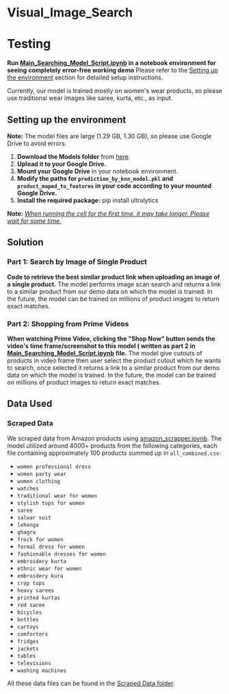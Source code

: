﻿# Visual_Image_Search
# Testing

**Run [Main_Searching_Model_Script.ipynb](https://github.com/Gaurav05082002/Visual_Image_Search/blob/main/Main_Searching_Model_Script.ipynb) in a notebook environment for seeing completely error-free working demo** Please refer to the [Setting up the environment](https://github.com/Gaurav05082002/Visual_Image_Search?tab=readme-ov-file#setting-up-the-environment) section for detailed setup instructions. 

Currently, our model is trained mostly on women's wear products, so please use traditional wear images like saree, kurta, etc., as input.

## Setting up the environment

**Note:** The model files are large (1.29 GB, 1.30 GB), so please use Google Drive to avoid errors.

1. **Download the Models folder** from [here](https://drive.google.com/drive/folders/1g6j2FTR5WTeDH0iOEcK8AITHLs2nEsGd?usp=drive_link).
2. **Upload it to your Google Drive.**
3. **Mount your Google Drive** in your notebook environment.
4. **Modify the paths for `prediction_by_knn_model.pkl` and `product_maped_to_features` in your code according to your mounted Google Drive.**
5. **Install the required package:**
   pip install ultralytics

**Note:** <u>_When running the cell for the first time, it may take longer. Please wait for some time._</u>

## Solution

### Part 1: Search by Image of Single Product

**Code to retrieve the best similar product link when uploading an image of a single product.** The model performs image scan search and returns a link to a similar product from our demo data on which the model is trained. In the future, the model can be trained on millions of product images to return exact matches.

### Part 2: Shopping from Prime Videos

**When watching Prime Video, clicking the "Shop Now" button sends the video's time frame/screenshot to this model ( written as part 2 in [Main_Searching_Model_Script.ipynb](https://github.com/Gaurav05082002/Visual_Image_Search/blob/main/Main_Searching_Model_Script.ipynb)  file.** The model give cutouts of products in video frame then user select the product cutout which he wants to search, once selected it returns a link to a similar product from our demo data on which the model is trained. In the future, the model can be trained on millions of product images to return exact matches.

## Data Used

### Scraped Data

We scraped data from Amazon products using [amazon_scrapper.ipynb](https://github.com/Gaurav05082002/Visual_Image_Search/blob/main/Data%20Scraper/amazon_scraper.ipynb). The model utilized around 4000+ products from the following categories, each file containing approximately 100 products summed up in `all_combined.csv`:

- `women professional dress`
- `women party wear`
- `women clothing`
- `watches`
- `traditional wear for women`
- `stylish tops for women`
- `saree`
- `salwar suit`
- `lehenga`
- `ghagra`
- `frock for women`
- `formal dress for women`
- `fashionable dresses for women`
- `embroidery kurta`
- `ethnic wear for women`
- `embroidery kura`
- `crop tops`
- `heavy sarees`
- `printed kurtas`
- `red saree`
- `bicycles`
- `bottles`
- `cartoys`
- `comforters`
- `fridges`
- `jackets`
- `tables`
- `televisions`
- `washing machines`

All these data files can be found in the [Scraped Data folder](https://github.com/Gaurav05082002/Visual_Image_Search/tree/main/Data%20Scraper/Scraped%20Data).
